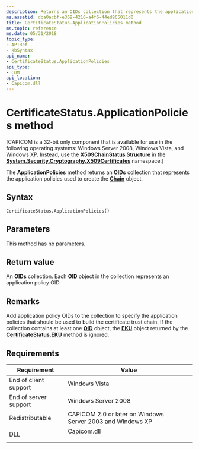 ```yaml
---
description: Returns an OIDs collection that represents the application policies used to create the Chain object.
ms.assetid: dca0acbf-e369-4216-a4f6-44ed965011d0
title: CertificateStatus.ApplicationPolicies method
ms.topic: reference
ms.date: 05/31/2018
topic_type:
- APIRef
- kbSyntax
api_name:
- CertificateStatus.ApplicationPolicies
api_type:
- COM
api_location:
- Capicom.dll
---
```


# CertificateStatus.ApplicationPolicies method

\[CAPICOM is a 32-bit only component that is available for use in the following operating systems: Windows Server 2008, Windows Vista, and Windows XP. Instead, use the [**X509ChainStatus Structure**](/dotnet/api/system.security.cryptography.x509certificates.x509chainstatus?view=netcore-3.1&preserve-view=true) in the [**System.Security.Cryptography.X509Certificates**](/dotnet/api/system.security.cryptography.x509certificates.publickey.-ctor?view=netcore-3.1&preserve-view=true) namespace.\]

The **ApplicationPolicies** method returns an [**OIDs**](oids.md) collection that represents the application policies used to create the [**Chain**](chain.md) object.

## Syntax


```VB
CertificateStatus.ApplicationPolicies()
```



## Parameters

This method has no parameters.

## Return value

An [**OIDs**](oids.md) collection. Each [**OID**](oid.md) object in the collection represents an application policy OID.

## Remarks

Add application policy OIDs to the collection to specify the application policies that should be used to build the certificate trust chain. If the collection contains at least one [**OID**](oid.md) object, the [**EKU**](eku.md) object returned by the [**CertificateStatus.EKU**](certificatestatus-eku.md) method is ignored.

## Requirements



| Requirement | Value |
|----------------------------------|----------------------------------------------------------------------------------------|
| End of client support<br/> | Windows Vista<br/>                                                               |
| End of server support<br/> | Windows Server 2008<br/>                                                         |
| Redistributable<br/>       | CAPICOM 2.0 or later on Windows Server 2003 and Windows XP<br/>                  |
| DLL<br/>                   | <dl> <dt>Capicom.dll</dt> </dl> |



 

 
